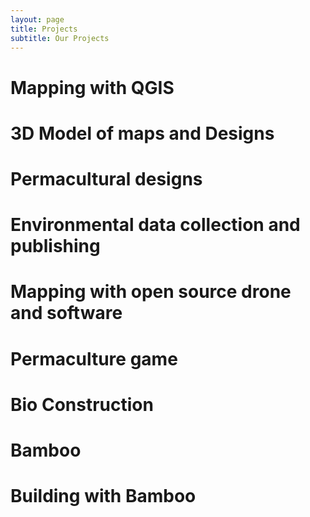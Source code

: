 ```yaml
---
layout: page
title: Projects
subtitle: Our Projects
---
```


# Mapping with QGIS

# 3D Model of maps and Designs

# Permacultural designs

# Environmental data collection and publishing

# Mapping with open source drone and software

# Permaculture game

# Bio Construction

# Bamboo

# Building with Bamboo

